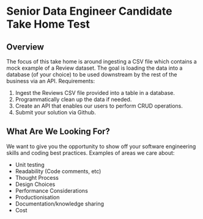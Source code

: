 # Senior Data Engineer Candidate Take Home Test

## Overview

The focus of this take home is around ingesting a CSV file which contains a mock example of a
Review dataset. The goal is loading the data into a database (of your choice) to be
used downstream by the rest of the business via an API. Requirements:
1. Ingest the Reviews CSV file provided into a table in a database.
2. Programmatically clean up the data if needed.
3. Create an API that enables our users to perform CRUD operations.
4. Submit your solution via Github.

## What Are We Looking For?

We want to give you the opportunity to show off your software engineering skills and coding best
practices. Examples of areas we care about:

- Unit testing
- Readability (Code comments, etc)
- Thought Process
- Design Choices
- Performance Considerations
- Productionisation
- Documentation/knowledge sharing
- Cost